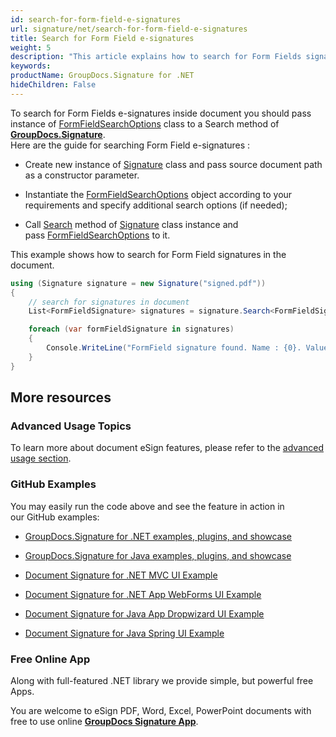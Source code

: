 ```yaml
---
id: search-for-form-field-e-signatures
url: signature/net/search-for-form-field-e-signatures
title: Search for Form Field e-signatures
weight: 5
description: "This article explains how to search for Form Fields signatures with GroupDocs.Signature API."
keywords: 
productName: GroupDocs.Signature for .NET
hideChildren: False
---
```

To search for Form Fields e-signatures inside document you should pass instance of [FormFieldSearchOptions](https://apireference.groupdocs.com/net/signature/groupdocs.signature.options/formfieldsearchoptions) class to a Search method of [**GroupDocs.Signature**](https://products.groupdocs.com/signature/net).  
Here are the guide for searching Form Field e-signatures :

*   Create new instance of [Signature](https://apireference.groupdocs.com/net/signature/groupdocs.signature/signature) class and pass source document path as a constructor parameter.
    
*   Instantiate the [FormFieldSearchOptions](https://apireference.groupdocs.com/net/signature/groupdocs.signature.options/formfieldsearchoptions) object according to your requirements and specify additional search options (if needed);  
    
*   Call [Search](https://apireference.groupdocs.com/net/signature/groupdocs.signature/signature/methods/search/_1) method of [Signature](https://apireference.groupdocs.com/net/signature/groupdocs.signature/signature) class instance and pass [FormFieldSearchOptions](https://apireference.groupdocs.com/net/signature/groupdocs.signature.options/formfieldsearchoptions) to it.
    

This example shows how to search for Form Field signatures in the document.

```csharp
using (Signature signature = new Signature("signed.pdf"))
{
    // search for signatures in document
    List<FormFieldSignature> signatures = signature.Search<FormFieldSignature>(SignatureType.FormField);

    foreach (var formFieldSignature in signatures)
    {
        Console.WriteLine("FormField signature found. Name : {0}. Value: {1}", formFieldSignature.Name, formFieldSignature.Value);
    }
}
```

## More resources

### Advanced Usage Topics

To learn more about document eSign features, please refer to the [advanced usage section](Advanced%2Busage.html).

### GitHub Examples 

You may easily run the code above and see the feature in action in our GitHub examples:

*   [GroupDocs.Signature for .NET examples, plugins, and showcase](https://github.com/groupdocs-signature/GroupDocs.Signature-for-.NET)
    
*   [GroupDocs.Signature for Java examples, plugins, and showcase](https://github.com/groupdocs-signature/GroupDocs.Signature-for-Java)
    
*   [Document Signature for .NET MVC UI Example](https://github.com/groupdocs-signature/GroupDocs.Signature-for-.NET-MVC) 
    
*   [Document Signature for .NET App WebForms UI Example](https://github.com/groupdocs-signature/GroupDocs.Signature-for-.NET-WebForms)
    
*   [Document Signature for Java App Dropwizard UI Example](https://github.com/groupdocs-signature/GroupDocs.Signature-for-Java-Dropwizard)
    
*   [Document Signature for Java Spring UI Example](https://github.com/groupdocs-signature/GroupDocs.Signature-for-Java-Spring)
    

### Free Online App 

Along with full-featured .NET library we provide simple, but powerful free Apps.

You are welcome to eSign PDF, Word, Excel, PowerPoint documents with free to use online **[GroupDocs Signature App](https://products.groupdocs.app/signature)**.

